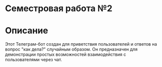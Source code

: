 # Семестровая работа №2
# Описание 
Этот Телеграм-бот создан для приветствия пользователей и ответов на вопрос "как дела?" случайным образом. Он предназначен для демонстрации простых возможностей взаимодействия с пользователями через чат.
